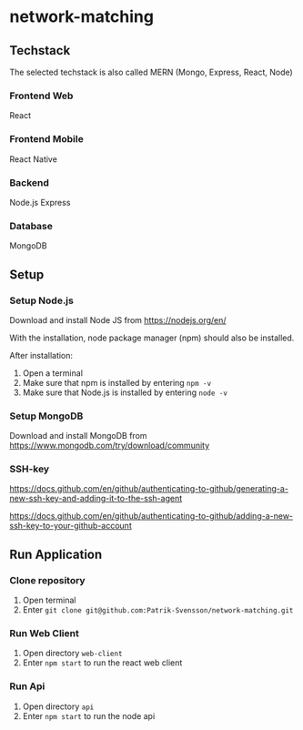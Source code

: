 # network-matching

## Techstack
The selected techstack is also called MERN (Mongo, Express, React, Node)

### Frontend Web
React

### Frontend Mobile
React Native

### Backend
Node.js
Express

### Database
MongoDB

## Setup

### Setup Node.js 
Download and install Node JS from https://nodejs.org/en/

With the installation, node package manager (npm) should also be installed.

After installation: 
1. Open a terminal
2. Make sure that npm is installed by entering `npm -v`
3. Make sure that Node.js is installed by entering `node -v`

### Setup MongoDB
Download and install MongoDB from https://www.mongodb.com/try/download/community 

### SSH-key
https://docs.github.com/en/github/authenticating-to-github/generating-a-new-ssh-key-and-adding-it-to-the-ssh-agent

https://docs.github.com/en/github/authenticating-to-github/adding-a-new-ssh-key-to-your-github-account



## Run Application

### Clone repository

1. Open terminal
2. Enter `git clone git@github.com:Patrik-Svensson/network-matching.git`

### Run Web Client
1. Open directory `web-client`
2. Enter `npm start` to run the react web client

### Run Api
1. Open directory `api`
2. Enter `npm start` to run the node api







